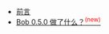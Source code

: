 * [前言](blog/)
* [Bob 0.5.0 做了什么？<sup style="color:red">(new)<sup>](blog/2020-08-03-0.5.0-new-features.md)